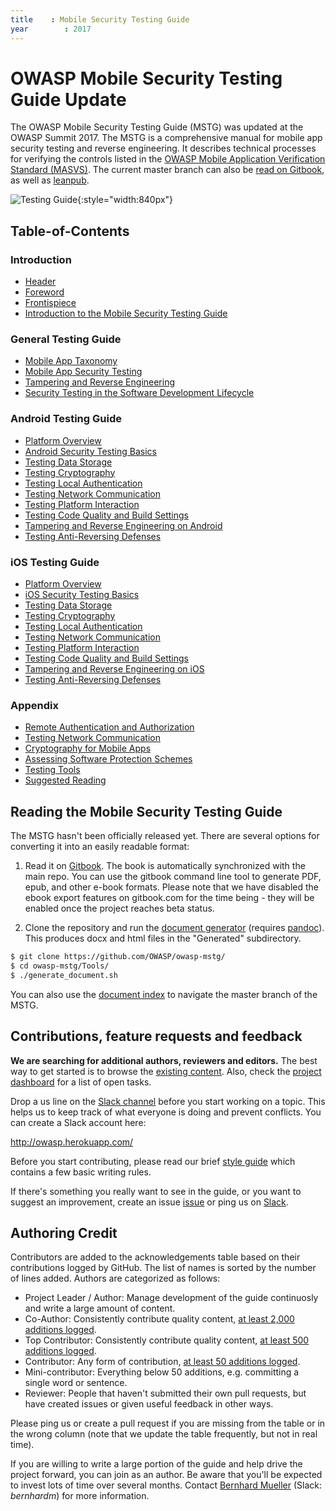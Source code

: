 ```yaml
---
title    : Mobile Security Testing Guide
year		: 2017
---
```


# OWASP Mobile Security Testing Guide Update

The OWASP Mobile Security Testing Guide (MSTG) was updated at the OWASP Summit 2017. The MSTG is a comprehensive manual for mobile app security testing and reverse engineering. It describes technical processes for verifying the controls listed in the [OWASP Mobile Application Verification Standard (MASVS)](https://github.com/OWASP/owasp-masvs). The current master branch can also be [read on Gitbook](https://b-mueller.gitbooks.io/owasp-mobile-security-testing-guide/content/), as well as [leanpub](https://leanpub.com/mobile-security-testing-guide-preview).

![Testing Guide](https://user-images.githubusercontent.com/13433538/27252564-782104ae-5359-11e7-8588-dd74ea8a7a91.png){:style="width:840px"}

## Table-of-Contents

### Introduction

- [Header](https://github.com/OWASP/owasp-mstg/blob/master/Document/0x00-Header.md)
- [Foreword](https://github.com/OWASP/owasp-mstg/blob/master/Document/Foreword.md)
- [Frontispiece](https://github.com/OWASP/owasp-mstg/blob/master/Document/0x02-Frontispiece.md)
- [Introduction to the Mobile Security Testing Guide](https://github.com/OWASP/owasp-mstg/blob/master/Document/0x03-Overview.md)

### General Testing Guide

- [Mobile App Taxonomy](https://github.com/OWASP/owasp-mstg/blob/master/Document/0x04a-Mobile-App-Taxonomy.md)
- [Mobile App Security Testing](https://github.com/OWASP/owasp-mstg/blob/master/Document/0x04b-Mobile-App-Security-Testing.md)
- [Tampering and Reverse Engineering](https://github.com/OWASP/owasp-mstg/blob/master/Document/0x04c-Tampering-and-Reverse-Engineering.md)
- [Security Testing in the Software Development Lifecycle](https://github.com/OWASP/owasp-mstg/blob/master/Document/0x04d-Security-Testing-SDLC.md)

### Android Testing Guide

- [Platform Overview](https://github.com/OWASP/owasp-mstg/blob/master/Document/0x05a-Platform-Overview.md)
- [Android Security Testing Basics](https://github.com/OWASP/owasp-mstg/blob/master/Document/0x05b-Basic-Security_Testing.md)
- [Testing Data Storage](https://github.com/OWASP/owasp-mstg/blob/master/Document/0x05d-Testing-Data-Storage.md)
- [Testing Cryptography](https://github.com/OWASP/owasp-mstg/blob/master/Document/0x05e-Testing-Cryptography.md)
- [Testing Local Authentication](https://github.com/OWASP/owasp-mstg/blob/master/Document/0x05f-Testing-Local-Authentication.md)
- [Testing Network Communication](https://github.com/OWASP/owasp-mstg/blob/master/Document/0x05g-Testing-Network-Communication.md)
- [Testing Platform Interaction](https://github.com/OWASP/owasp-mstg/blob/master/Document/0x05h-Testing-Platform-Interaction.md)
- [Testing Code Quality and Build Settings](https://github.com/OWASP/owasp-mstg/blob/master/Document/0x05i-Testing-Code-Quality-and-Build-Settings.md)
- [Tampering and Reverse Engineering on Android](https://github.com/OWASP/owasp-mstg/blob/master/Document/0x05c-Reverse-Engineering-and-Tampering.md)
- [Testing Anti-Reversing Defenses](https://github.com/OWASP/owasp-mstg/blob/master/Document/0x05j-Testing-Resiliency-Against-Reverse-Engineering.md)

### iOS Testing Guide

- [Platform Overview](https://github.com/OWASP/owasp-mstg/blob/master/Document/0x06a-Platform-Overview.md)
- [iOS Security Testing Basics](https://github.com/OWASP/owasp-mstg/blob/master/Document/0x06b-Basic-Security-Testing.md)
- [Testing Data Storage](https://github.com/OWASP/owasp-mstg/blob/master/Document/0x06d-Testing-Data-Storage.md)
- [Testing Cryptography](https://github.com/OWASP/owasp-mstg/blob/master/Document/0x06e-Testing-Cryptography.md)
- [Testing Local Authentication](https://github.com/OWASP/owasp-mstg/blob/master/Document/0x06f-Testing-Local-Authentication.md)
- [Testing Network Communication](https://github.com/OWASP/owasp-mstg/blob/master/Document/0x06g-Testing-Network-Communication.md)
- [Testing Platform Interaction](https://github.com/OWASP/owasp-mstg/blob/master/Document/0x06h-Testing-Platform-Interaction.md)
- [Testing Code Quality and Build Settings](https://github.com/OWASP/owasp-mstg/blob/master/Document/0x06i-Testing-Code-Quality-and-Build-Settings.md)
- [Tampering and Reverse Engineering on iOS](https://github.com/OWASP/owasp-mstg/blob/master/Document/0x06c-Reverse-Engineering-and-Tampering.md)
- [Testing Anti-Reversing Defenses](https://github.com/OWASP/owasp-mstg/blob/master/Document/0x06j-Testing-Resiliency-Against-Reverse-Engineering.md)

### Appendix

- [Remote Authentication and Authorization](https://github.com/OWASP/owasp-mstg/blob/master/Document/0x07a-Testing-Authentication-and-Session-Management.md)
- [Testing Network Communication](https://github.com/OWASP/owasp-mstg/blob/master/Document/0x07b-Testing-Network-Communication.md)
- [Cryptography for Mobile Apps](https://github.com/OWASP/owasp-mstg/blob/master/Document/0x07c-Testing-Cryptography.md)
- [Assessing Software Protection Schemes](https://github.com/OWASP/owasp-mstg/blob/master/Document/0x07d-Assessing-Anti-Reverse-Engineering-Schemes.md)
- [Testing Tools](https://github.com/OWASP/owasp-mstg/blob/master/Document/0x08-Testing-Tools.md)
- [Suggested Reading](https://github.com/OWASP/owasp-mstg/blob/master/Document/0x09-Suggested-Reading.md)

## Reading the Mobile Security Testing Guide

The MSTG hasn't been officially released yet. There are several options for converting it into an easily readable format:

1. Read it on [Gitbook](https://b-mueller.gitbooks.io/owasp-mobile-security-testing-guide/content/). The book is automatically synchronized with the main repo. You can use the gitbook command line tool to generate PDF, epub, and other e-book formats. Please note that we have disabled the ebook export features on gitbook.com for the time being - they will be enabled once the project reaches beta status.

2. Clone the repository and run the [document generator](https://github.com/OWASP/owasp-mstg/blob/master/Tools/generate_document.sh) (requires [pandoc](http://pandoc.org)). This produces docx and html files in the "Generated" subdirectory.

```bash
$ git clone https://github.com/OWASP/owasp-mstg/
$ cd owasp-mstg/Tools/
$ ./generate_document.sh
```

You can also use the [document index](https://rawgit.com/OWASP/owasp-mstg/master/Generated/OWASP-MSTG-Table-of-Contents.html) to navigate the master branch of the MSTG.

## Contributions, feature requests and feedback

**We are searching for additional authors, reviewers and editors.** The best way to get started is to browse the [existing content](https://b-mueller.gitbooks.io/owasp-mobile-security-testing-guide/content/). Also, check the [project dashboard](https://github.com/OWASP/owasp-mstg/projects/1) for a list of open tasks.

Drop a us line on the [Slack channel](https://owasp.slack.com/messages/project-mobile_omtg/details/) before you start working on a topic. This helps us to keep track of what everyone is doing and prevent conflicts. You can create a Slack account here:

http://owasp.herokuapp.com/

Before you start contributing, please read our brief [style guide](https://github.com/OWASP/owasp-mstg/blob/master/style_guide.md) which contains a few basic writing rules.

If there's something you really want to see in the guide, or you want to suggest an improvement, create an issue [issue](https://github.com/OWASP/owasp-mstg/issues) or ping us on [Slack](https://owasp.slack.com/messages/project-mobile_omtg/details/).

## Authoring Credit

Contributors are added to the acknowledgements table based on their contributions logged by GitHub. The list of names is sorted by the number of lines added. Authors are categorized as follows:

- Project Leader / Author: Manage development of the guide continuosly and write a large amount of content.
- Co-Author: Consistently contribute quality content, [at least 2,000 additions logged](https://github.com/OWASP/owasp-mstg/graphs/contributors).
- Top Contributor: Consistently contribute quality content, [at least 500 additions logged](https://github.com/OWASP/owasp-mstg/graphs/contributors).
- Contributor: Any form of contribution, [at least 50 additions logged](https://github.com/OWASP/owasp-mstg/graphs/contributors).
- Mini-contributor: Everything below 50 additions, e.g. committing a single word or sentence.
- Reviewer: People that haven't submitted their own pull requests, but have created issues or given useful feedback in other ways.

Please ping us or create a pull request if you are missing from the table or in the wrong column (note that we update the table frequently, but not in real time).

If you are willing to write a large portion of the guide and help drive the project forward, you can join as an author. Be aware that you'll be expected to invest lots of time over several months. Contact [Bernhard Mueller](https://twitter.com/muellerberndt) (Slack: *bernhardm*) for more information.
